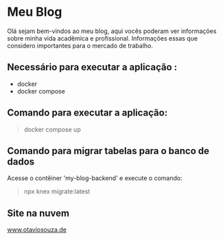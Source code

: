 <h1> Meu Blog </h1>

<p> Olá sejam bem-vindos ao meu blog, aqui vocês poderam ver informações sobre minha vida acadêmica e profissional. Informações essas que considero importantes para o mercado de trabalho. </p>

<h2> Necessário para executar a aplicação :</h2>
<ul>
    <li> docker </li>
    <li> docker compose </li>
</ul>

<h2> Comando para executar a aplicação: </h2>
<blockquote> docker compose up </blockquote>

<h2> Comando para migrar tabelas para o banco de dados </h2>
<p> Acesse o contêiner 'my-blog-backend' e execute o comando: </p>
<blockquote> npx knex migrate:latest </blockquote>

<h2> Site na nuvem </h2>
<a href='http://www.otaviosouza.de' target="_blank" rel="noopener noreferrer"> www.otaviosouza.de </a>
